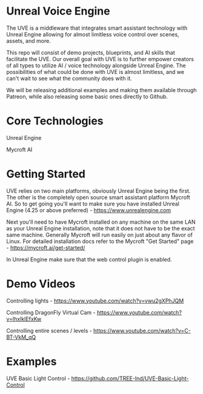 # Unreal Voice Engine
The UVE is a middleware that integrates smart assistant technology with Unreal Engine allowing for almost limitless voice control over scenes, assets, and more.

This repo will consist of demo projects, blueprints, and AI skills that facilitate the UVE.  Our overall goal with UVE is to further empower creators of all types to utilize AI / voice technology alongside Unreal Engine.  The possibilities of what could be done with UVE is almost limitless, and we can't wait to see what the community does with it.

We will be releasing additional examples and making them available through Patreon, while also releasing some basic ones directly to Github.  

# Core Technologies

Unreal Engine

Mycroft AI

# Getting Started

UVE relies on two main platforms, obviously Unreal Engine being the first.  The other is the completely open source smart assistant platform Mycroft AI.  So to get going you'll want to make sure you have installed Unreal Engine (4.25 or above preferred) - https://www.unrealengine.com

Next you'll need to have Mycroft installed on any machine on the same LAN as your Unreal Engine installation, note that it does not have to be the exact same machine.  Generally Mycroft will run easily on just about any flavor of Linux.  For detailed installation docs refer to the Mycroft "Get Started" page - https://mycroft.ai/get-started/

In Unreal Engine make sure that the web control plugin is enabled.

# Demo Videos

Controlling lights - https://www.youtube.com/watch?v=vwu2gXPhJQM

Controlling DragonFly Virtual Cam - https://www.youtube.com/watch?v=IhxlkIEfxKw

Controlling entire scenes / levels - https://www.youtube.com/watch?v=C-BT-VkM_qQ

# Examples

UVE Basic Light Control - https://github.com/TREE-Ind/UVE-Basic-Light-Control

